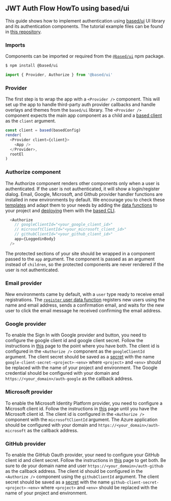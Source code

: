## JWT Auth Flow HowTo using based/ui

This guide shows how to implement authentication using [based/ui](https://github.com/atelier-saulx/ui) UI library and its authentication components.
The tutorial example files can be found in [this repository](https://github.com/atelier-saulx/auth-demo).

### Imports

Components can be imported or required from the [`@based/ui`](https://www.npmjs.com/package/@based/ui) npm package.
```bash
$ npm install @based/ui
```

```javascript
import { Provider, Authorize } from '@based/ui'
```

### Provider

The first step is to wrap the app with a `<Provider />` component. This will set up the app to handle third-party auth provider callbacks and handle overlays and themes from the `based/ui` library.
The `<Provider />` component expects the main app component as a child and a [based client](https://github.com/atelier-saulx/based/blob/main/packages/client/README.md) as the `client` argument.

```javascript
const client = based(basedConfig)
render(
  <Provider client={client}>
    <App />
  </Provider>,
  rootEl
)
```

### Authorize component

The Authorize component renders other components only when a user is authenticated. If the user is not authenticated, it will show a login/register dialog.
Email, Google, Microsoft, and Github provider handler functions are installed in new environments by default. We encourage you to check these [templates](https://github.com/atelier-saulx/based/tree/main/packages/templates/jwtAuth/functions) and adapt them to your needs by adding the [data functions](https://github.com/atelier-saulx/based/tree/main/packages/templates/jwtAuth/functions) to your project and [deploying](https://github.com/atelier-saulx/based/blob/main/packages/cli/README.md#deploy) them with the [based CLI](https://github.com/atelier-saulx/based/blob/main/packages/cli/README.md).

```javascript
  <Authorize
    // googleClientId="<your_google_client_id>"
    // microsoftClientId="<your_microsoft_client_id>"
    // githubClientId="<your_github_client_id>"
    app={LoggedinBody}
  />
```

The protected sections of your site should be wrapped in a component passed to the `app` argument. 
The component is passed as an argument instead of `children`, so the protected components are never rendered if the user is not authenticated.

### Email provider

New environments came by default, with a `user` type ready to receive email registrations. The [`register` user data function](https://github.com/atelier-saulx/based/blob/main/packages/templates/jwtAuth/functions/registerUser/index.ts) registers new users using the name and email address, sends a confirmation email, and waits for the new user to click the email message he received confirming the email address.

### Google provider

To enable the Sign In with Google provider and button, you need to configure the google client id and google client secret.
Follow the instructions in [this](https://developers.google.com/identity/sign-in/web/sign-in) page to the point where you have both.
The client id is configured in the `<Authorize />` component as the `googleClientId` argument.
The client secret should be saved as a [secret](https://github.com/atelier-saulx/based/tree/main/packages/cli#secrets) with the name `google-client-secret-<project>-<env>` where `<project>` and `<env>` should be replaced with the name of your project and environment.
The Google credential should be configured with your domain and `https://<your_domain>/auth-google` as the callback address.

### Microsoft provider

To enable the Microsoft Identity Platform provider, you need to configure a Microsoft client id.
Follow the instructions in [this](https://docs.microsoft.com/en-us/azure/active-directory/develop/web-api-quickstart?pivots=devlang-aspnet) page until you have the Microsoft client id.
The client id is configured in the `<Authorize />` component with the `microsoftClientId` argument.
The Azure application should be configured with your domain and `https://<your_domain>/auth-microsoft` as the callback address.

### GitHub provider

To enable the GitHub Oauth provider, your need to configure your GitHub client id and client secret.
Follow the instructions in [this](https://docs.github.com/en/developers/apps/building-github-apps/creating-a-github-app) page to get both.
Be sure to de your domain name and user `https://<your_domain>/auth-github` as the callback address.
The client id should be configured in the `<Authorize />` component using the `githubClientId` argument. The client secret should be saved as a [secret](https://github.com/atelier-saulx/based/tree/main/packages/cli#secrets) with the name `github-client-secret-<project>-<env>` where `<project>` and `<env>` should be replaced with the name of your project and environment.

